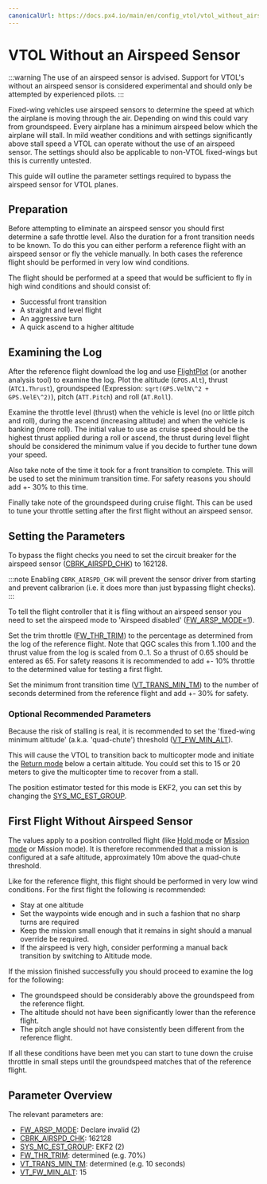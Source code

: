 ```yaml
---
canonicalUrl: https://docs.px4.io/main/en/config_vtol/vtol_without_airspeed_sensor
---
```


# VTOL Without an Airspeed Sensor

:::warning
The use of an airspeed sensor is advised.
Support for VTOL's without an airspeed sensor is considered experimental and should only be attempted by experienced pilots.
:::

Fixed-wing vehicles use airspeed sensors to determine the speed at which the airplane is moving through the air.
Depending on wind this could vary from groundspeed. 
Every airplane has a minimum airspeed below which the airplane will stall. 
In mild weather conditions and with settings significantly above stall speed a VTOL can operate without the use of an airspeed sensor. 
The settings should also be applicable to non-VTOL fixed-wings but this is currently untested.

This guide will outline the parameter settings required to bypass the airspeed sensor for VTOL planes.

## Preparation

Before attempting to eliminate an airspeed sensor you should first determine a safe throttle level. 
Also the duration for a front transition needs to be known.
To do this you can either perform a reference flight with an airspeed sensor or fly the vehicle manually. 
In both cases the reference flight should be performed in very low wind conditions.

The flight should be performed at a speed that would be sufficient to fly in high wind conditions and should consist of:

- Successful front transition
- A straight and level flight
- An aggressive turn
- A quick ascend to a higher altitude

## Examining the Log

After the reference flight download the log and use [FlightPlot](../log/flight_log_analysis.md#flightplot) (or another analysis tool) to examine the log.
Plot the altitude (`GPOS.Alt`), thrust (`ATC1.Thrust`), groundspeed (Expression: `sqrt(GPS.VelN\^2 + GPS.VelE\^2)`), pitch (`ATT.Pitch`) and roll (`AT.Roll`).

Examine the throttle level (thrust) when the vehicle is level (no or little pitch and roll), 
during the ascend (increasing altitude) and when the vehicle is banking (more roll). 
The initial value to use as cruise speed should be the highest thrust applied during a roll or ascend, 
the thrust during level flight should be considered the minimum value if you decide to further tune down your speed.

Also take note of the time it took for a front transition to complete.
This will be used to set the minimum transition time. For safety reasons you should add +- 30% to this time.

Finally take note of the groundspeed during cruise flight. 
This can be used to tune your throttle setting after the first flight without an airspeed sensor.

## Setting the Parameters

To bypass the flight checks you need to set the circuit breaker for the airspeed sensor ([CBRK_AIRSPD_CHK](../advanced_config/parameter_reference.md#CBRK_AIRSPD_CHK)) to 162128.

:::note
Enabling `CBRK_AIRSPD_CHK` will prevent the sensor driver from starting and prevent calibrarion (i.e. it does more than just bypassing flight checks).
:::

To tell the flight controller that it is fling without an airspeed sensor you need to set the airspeed mode to 'Airspeed disabled' ([FW_ARSP_MODE=1](../advanced_config/parameter_reference.md#FW_ARSP_MODE)).

Set the trim throttle ([FW_THR_TRIM](../advanced_config/parameter_reference.md#FW_THR_TRIM)) to the percentage as determined from the log of the reference flight. 
Note that QGC scales this from 1..100 and the thrust value from the log is scaled from 0..1.
So a thrust of 0.65 should be entered as 65.
For safety reasons it is recommended to add +- 10% throttle to the determined value for testing a first flight.

Set the minimum front transition time ([VT_TRANS_MIN_TM](../advanced_config/parameter_reference.md#VT_TRANS_MIN_TM)) to the number of seconds determined from the reference flight and add +- 30% for safety.

### Optional Recommended Parameters

Because the risk of stalling is real, it is recommended to set the 'fixed-wing minimum altitude' (a.k.a. 'quad-chute') threshold ([VT_FW_MIN_ALT](../advanced_config/parameter_reference.md#VT_FW_MIN_ALT)). 

This will cause the VTOL to transition back to multicopter mode and initiate the [Return mode](../flight_modes/return.md) below a certain altitude. 
You could set this to 15 or 20 meters to give the multicopter time to recover from a stall.

The position estimator tested for this mode is EKF2, you can set this by changing the [SYS_MC_EST_GROUP](../advanced_config/parameter_reference.md#SYS_MC_EST_GROUP).

## First Flight Without Airspeed Sensor

The values apply to a position controlled flight (like [Hold mode](../flight_modes_fw/hold.md) or [Mission mode](../flight_modes/mission.md) or Mission mode). 
It is therefore recommended that a mission is configured at a safe altitude, approximately 10m above the quad-chute threshold. 

Like for the reference flight, this flight should be performed in very low wind conditions. 
For the first flight the following is recommended:

- Stay at one altitude
- Set the waypoints wide enough and in such a fashion that no sharp turns are required
- Keep the mission small enough that it remains in sight should a manual override be required.
- If the airspeed is very high, consider performing a manual back transition by switching to Altitude mode.

If the mission finished successfully you should proceed to examine the log for the following:

- The groundspeed should be considerably above the groundspeed from the reference flight.
- The altitude should not have been significantly lower than the reference flight.
- The pitch angle should not have consistently been different from the reference flight.

If all these conditions have been met you can start to tune down the cruise throttle in small steps until the groundspeed matches that of the reference flight.

## Parameter Overview

The relevant parameters are:

- [FW_ARSP_MODE](../advanced_config/parameter_reference.md#FW_ARSP_MODE): Declare invalid (2)
- [CBRK_AIRSPD_CHK](../advanced_config/parameter_reference.md#CBRK_AIRSPD_CHK): 162128
- [SYS_MC_EST_GROUP](../advanced_config/parameter_reference.md#SYS_MC_EST_GROUP): EKF2 (2)
- [FW_THR_TRIM](../advanced_config/parameter_reference.md#FW_THR_TRIM): determined (e.g. 70%)
- [VT_TRANS_MIN_TM](../advanced_config/parameter_reference.md#VT_TRANS_MIN_TM): determined (e.g. 10 seconds)
- [VT_FW_MIN_ALT](../advanced_config/parameter_reference.md#VT_FW_MIN_ALT): 15
